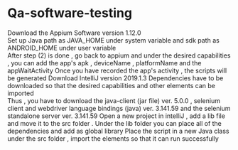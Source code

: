 # Qa-software-testing
Download the Appium Software version 1.12.0  
Set up Java path as JAVA_HOME under system variable and sdk path as ANDROID_HOME under user variable  
After step (2) is done , go back to appium and under the desired capabilities , you can add the app's apk , deviceName , platformName and the appWaitActivity
Once you have recorded the app's activity , the scripts will be generated
Download IntelliJ version 2019.1.3 
Dependencies have to be downloaded so that the desired capabilities and other elements can be imported  
Thus , you have to download the java-client (jar file) ver. 5.0.0 , selenium client and webdriver language bindings (java) ver. 3.141.59 and the selenium standalone server ver. 3.141.59
Open a new project in intelliJ , add a lib file and move it to the src folder . Under the lib folder you can place all of the dependencies and add as global library 
Place the script in a new Java class under the src folder , import the elements so that it can run successfully 
